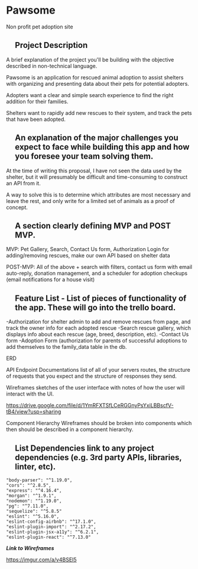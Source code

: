 # Pawsome
Non profit pet adoption site

<ul><h2>Project Description</h2></ul>
A brief explanation of the project you'll be building with the objective described in non-technical language.

Pawsome is an application for rescued animal adoption to assist shelters with organizing and presenting data about their pets for potential adopters. 

Adopters want a clear and simple search experience to find the right addition for their families. 

Shelters want to rapidly add new rescues to their system, and track the pets that have been adopted.

<ul><h2>An explanation of the major challenges you expect to face while building this app and how you foresee your team solving them.</h2></ul>

At the time of writing this proposal, I have not seen the data used by the shelter, but it will presumably be difficult and time-consuming to construct an API from it. 

A way to solve this is to determine which attributes are most necessary and leave the rest, and only write for a limited set of animals as a proof of concept.

<ul> <h2>A section clearly defining MVP and POST MVP.</h2></ul>

MVP: Pet Gallery, Search, Contact Us form, Authorization Login for adding/removing rescues, make our own API based on shelter data

POST-MVP: All of the above + search with filters, contact us form with email auto-reply, donation management, and a scheduler for adoption checkups (email notifications for a house  visit)

<ul><h2>Feature List - List of pieces of functionality of the app. These will go into the trello board.</h2></ul>

-Authorization for shelter admin to add and remove rescues from page, and track the owner info for each adopted rescue
-Search rescue gallery, which displays info about each rescue (age, breed, description, etc).
-Contact Us form 
-Adoption Form (authorization for parents of successful adoptions to add themselves to the family_data table in the db.

ERD

API Endpoint Documentations list of all of your servers routes, the structure of requests that you expect and the structure of responses they send.



Wireframes sketches of the user interface with notes of how the user will interact with the UI.

https://drive.google.com/file/d/1YmRFXTSfLCeRGGnyPsYxiLBBscfV-tB4/view?usp=sharing

Component Hierarchy Wireframes should be broken into components which then should be described in a component hierarchy.

<ul><h2>List Dependencies link to any project dependencies (e.g. 3rd party APIs, libraries, linter, etc).</h2></ul>

    "body-parser": "^1.19.0",
    "cors": "^2.8.5",
    "express": "^4.16.4",
    "morgan": "^1.9.1",
    "nodemon": "^1.19.0",
    "pg": "^7.11.0",
    "sequelize": "^5.8.5"
    "eslint": "^5.16.0",
    "eslint-config-airbnb": "^17.1.0",
    "eslint-plugin-import": "^2.17.2",
    "eslint-plugin-jsx-a11y": "^6.2.1",
    "eslint-plugin-react": "^7.13.0"



***Link to Wireframes***

https://imgur.com/a/v4BSEI5